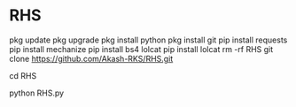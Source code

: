 # RHS
pkg update
pkg upgrade
pkg install python
pkg install git
pip install requests
pip install mechanize
pip install bs4 lolcat
pip install lolcat
rm -rf RHS
git clone https://github.com/Akash-RKS/RHS.git

cd RHS

python RHS.py
